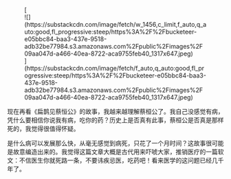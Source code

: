 <div class="captioned-image-container">

<figure> [<div class="image2-inset"><picture><source type="image/webp" srcset="https://substackcdn.com/image/fetch/w_424,c_limit,f_webp,q_auto:good,fl_progressive:steep/https%3A%2F%2Fbucketeer-e05bbc84-baa3-437e-9518-adb32be77984.s3.amazonaws.com%2Fpublic%2Fimages%2F09aa047d-a466-40ea-8722-aca9755feb40_1317x647.jpeg 424w, https://substackcdn.com/image/fetch/w_848,c_limit,f_webp,q_auto:good,fl_progressive:steep/https%3A%2F%2Fbucketeer-e05bbc84-baa3-437e-9518-adb32be77984.s3.amazonaws.com%2Fpublic%2Fimages%2F09aa047d-a466-40ea-8722-aca9755feb40_1317x647.jpeg 848w, https://substackcdn.com/image/fetch/w_1272,c_limit,f_webp,q_auto:good,fl_progressive:steep/https%3A%2F%2Fbucketeer-e05bbc84-baa3-437e-9518-adb32be77984.s3.amazonaws.com%2Fpublic%2Fimages%2F09aa047d-a466-40ea-8722-aca9755feb40_1317x647.jpeg 1272w, https://substackcdn.com/image/fetch/w_1456,c_limit,f_webp,q_auto:good,fl_progressive:steep/https%3A%2F%2Fbucketeer-e05bbc84-baa3-437e-9518-adb32be77984.s3.amazonaws.com%2Fpublic%2Fimages%2F09aa047d-a466-40ea-8722-aca9755feb40_1317x647.jpeg 1456w" sizes="100vw">![](https://substackcdn.com/image/fetch/w_1456,c_limit,f_auto,q_auto:good,fl_progressive:steep/https%3A%2F%2Fbucketeer-e05bbc84-baa3-437e-9518-adb32be77984.s3.amazonaws.com%2Fpublic%2Fimages%2F09aa047d-a466-40ea-8722-aca9755feb40_1317x647.jpeg)</picture></div>](https://substackcdn.com/image/fetch/f_auto,q_auto:good,fl_progressive:steep/https%3A%2F%2Fbucketeer-e05bbc84-baa3-437e-9518-adb32be77984.s3.amazonaws.com%2Fpublic%2Fimages%2F09aa047d-a466-40ea-8722-aca9755feb40_1317x647.jpeg) </figure>

</div>

现在再看《扁鹊见蔡恒公》的故事，我越来越理解蔡桓公了。我自己没感觉有病，凭什么要相信你说我有病，吃你的药？历史上是否真有此事，蔡桓公是否真是那样死的，我觉得很值得怀疑。

是什么病可以发展那么快，从毫无感觉到病死，只花了一个月时间？这故事很可能是故意编造出来的。我觉得这篇文章大概是古代用来吓唬大家，推销医疗的一篇软文：不信医生你就死路一条，不要讳疾忌医，吃药吧！看来医学的这问题已经几千年了。
